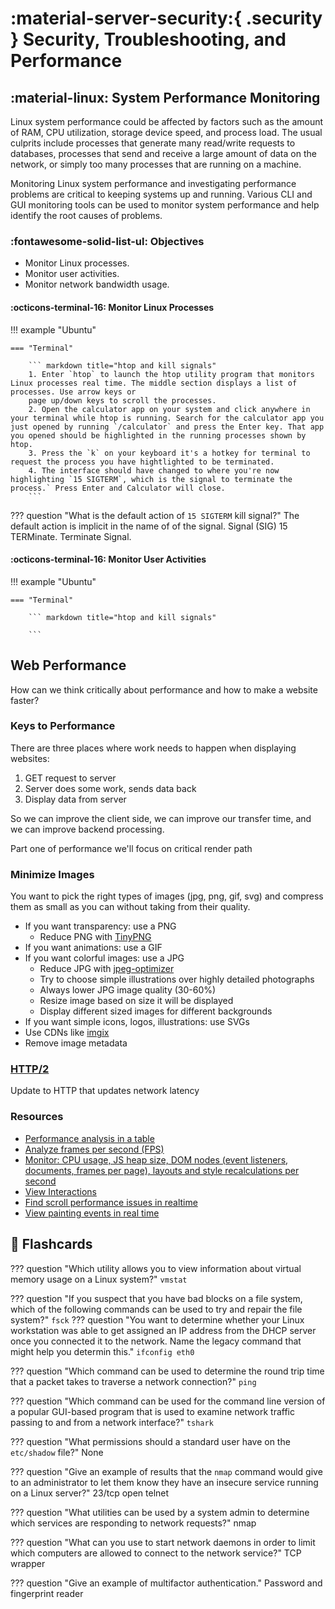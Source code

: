# :material-server-security:{ .security } Security, Troubleshooting, and Performance

## :material-linux: System Performance Monitoring

Linux system performance could be affected by factors such as the amount of RAM, CPU utilization, storage device speed, and process load. The usual culprits include processes that generate many read/write requests to databases, processes that send and receive a large amount of data on the network, or simply too many processes that are running on a machine.

Monitoring Linux system performance and investigating performance problems are critical to keeping systems up and running. Various CLI and GUI monitoring tools can be used to monitor system performance and help identify the root causes of problems.

### :fontawesome-solid-list-ul: Objectives

- Monitor Linux processes.
- Monitor user activities.
- Monitor network bandwidth usage.

#### :octicons-terminal-16: Monitor Linux Processes

!!! example "Ubuntu"

    === "Terminal"

        ``` markdown title="htop and kill signals"
        1. Enter `htop` to launch the htop utility program that monitors Linux processes real time. The middle section displays a list of processes. Use arrow keys or
        page up/down keys to scroll the processes.
        2. Open the calculator app on your system and click anywhere in your terminal while htop is running. Search for the calculator app you just opened by running `/calculator` and press the Enter key. That app you opened should be highlighted in the running processes shown by htop.
        3. Press the `k` on your keyboard it's a hotkey for terminal to request the process you have hightlighted to be terminated. 
        4. The interface should have changed to where you're now highlighting `15 SIGTERM`, which is the signal to terminate the process.` Press Enter and Calculator will close.
        ```
??? question "What is the default action of `15 SIGTERM` kill signal?"
        The default action is implicit in the name of of the signal. Signal (SIG) 15 TERMinate. Terminate Signal.

#### :octicons-terminal-16: Monitor User Activities

!!! example "Ubuntu"

    === "Terminal"

        ``` markdown title="htop and kill signals"
        
        ```

## Web Performance

How can we think critically about performance and how to make a website faster?

### Keys to Performance

There are three places where work needs to happen when displaying websites:

1. GET request to server
2. Server does some work, sends data back
3. Display data from server

So we can improve the client side, we can improve our transfer time, and we can improve backend processing.

Part one of performance we'll focus on critical render path

### Minimize Images

You want to pick the right types of images (jpg, png, gif, svg) and compress them as small as you can without taking from their quality.

- If you want transparency: use a PNG
  - Reduce PNG with [TinyPNG](https://tinypng.com/)
- If you want animations: use a GIF
- If you want colorful images: use a JPG
  - Reduce JPG with [jpeg-optimizer](http://jpeg-optimizer.com/)
  - Try to choose simple illustrations over highly detailed photographs
  - Always lower JPG image quality (30-60%)
  - Resize image based on size it will be displayed
  - Display different sized images for different backgrounds
- If you want simple icons, logos, illustrations: use SVGs
- Use CDNs like [imgix](https://www.imgix.com/?utm_term=imgix&utm_campaign=adwords-branded&utm_source=adwords&utm_medium=ppc&hsa_tgt=kwd-347244981599&hsa_grp=98890898611&hsa_src=g&hsa_net=adwords&hsa_mt=p&hsa_ver=3&hsa_ad=456649958299&hsa_acc=8534109361&hsa_kw=imgix&hsa_cam=9210499657&gclid=Cj0KCQiA0MD_BRCTARIsADXoopbaiwxfrkrZx62gTorkL9bRTwyBzhM8GmSj43MR-8P0QpWrNtiBiB8aAlP3EALw_wcB)
- Remove image metadata

### [HTTP/2](https://developers.google.com/web/fundamentals/performance/http2/)

Update to HTTP that updates network latency

### Resources

- [Performance analysis in a table](https://developers.google.com/web/tools/chrome-devtools/evaluate-performance/reference#activities)
- [Analyze frames per second (FPS)](https://developers.google.com/web/tools/chrome-devtools/evaluate-performance/reference#fps)
- [Monitor: CPU usage, JS heap size, DOM nodes (event listeners, documents, frames per page), layouts and style recalculations per second](https://developers.google.com/web/updates/2017/11/devtools-release-notes#perf-monitor)
- [View Interactions](https://developers.google.com/web/tools/chrome-devtools/evaluate-performance/reference#interactions)
- [Find scroll performance issues in realtime](https://developers.google.com/web/tools/chrome-devtools/evaluate-performance/reference#scrolling-performance-issues)
- [View painting events in real time](https://developers.google.com/web/tools/chrome-devtools/evaluate-performance/reference#paint-flashing)

## :card_index: Flashcards

??? question "Which utility allows you to view information about virtual memory usage on a Linux system?"
        `vmstat`

??? question "If you suspect that you have bad blocks on a file system, which of the following commands can be used to try and repair the file system?"
        `fsck`
??? question "You want to determine whether your Linux workstation was able to get assigned an IP address from the DHCP server once you connected it to the network. Name the legacy command that might help you determin this."
        `ifconfig eth0`

??? question "Which command can be used to determine the round trip time that a packet takes to traverse a network connection?"
        `ping`

??? question "Which command can be used for the command line version of a popular GUI-based program that is used to examine network traffic passing to and from a network interface?"
        `tshark`

??? question "What permissions should a standard user have on the `etc/shadow` file?"
        None

??? question "Give an example of results that the `nmap` command would give to an administrator to let them know they have an insecure service running on a Linux server?"
        23/tcp open telnet

??? question "What utilities can be used by a system admin to determine which services are responding to network requests?"
        nmap

??? question "What can you use to start network daemons in order to limit which computers are allowed to connect to the network service?"
        TCP wrapper

??? question "Give an example of multifactor authentication."
        Password and fingerprint reader

